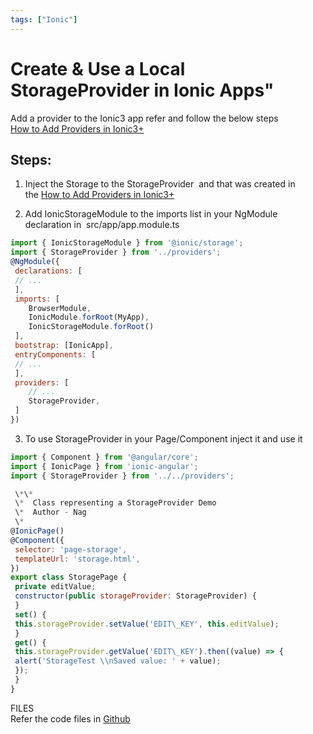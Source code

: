 ```yaml
---
tags: ["Ionic"]
---
```


# Create & Use a Local StorageProvider in Ionic Apps"

Add a provider to the Ionic3 app refer and follow the below steps  
[How to Add Providers in Ionic3+](blog/2018/06/02/how-to-add-providers-in-ionic3-apps/)

<!--truncate-->

## Steps:

1. Inject the Storage to the StorageProvider  and that was created in the [How to Add Providers in Ionic3+](blog/2018/06/02/how-to-add-providers-in-ionic3-apps/)

2. Add IonicStorageModule to the imports list in your NgModule declaration in  src/app/app.module.ts

```js
import { IonicStorageModule } from '@ionic/storage';
import { StorageProvider } from '../providers';
@NgModule({
 declarations: [
 // ...
 ],
 imports: [
    BrowserModule,
    IonicModule.forRoot(MyApp),
    IonicStorageModule.forRoot()
 ],
 bootstrap: [IonicApp],
 entryComponents: [
 // ...
 ],
 providers: [
    // ...
    StorageProvider,
 ]
})
```

3. To use StorageProvider in your Page/Component inject it and use it

```js
import { Component } from '@angular/core';
import { IonicPage } from 'ionic-angular';
import { StorageProvider } from '../../providers';

 \*\*
 \*  Class representing a StorageProvider Demo
 \*  Author - Nag
 \*
@IonicPage()
@Component({
 selector: 'page-storage',
 templateUrl: 'storage.html',
})
export class StoragePage {
 private editValue;
 constructor(public storageProvider: StorageProvider) {
 }
 set() {
 this.storageProvider.setValue('EDIT\_KEY', this.editValue);
 }
 get() {
 this.storageProvider.getValue('EDIT\_KEY').then((value) => {
 alert('StorageTest \\nSaved value: ' + value);
 });
 }
}
```

FILES  
Refer the code files in [Github](https://github.com/nagvbt/IonicTemplate/commit/15805bd428b81b3faf4b54a4d30d92c1f60eb270)
